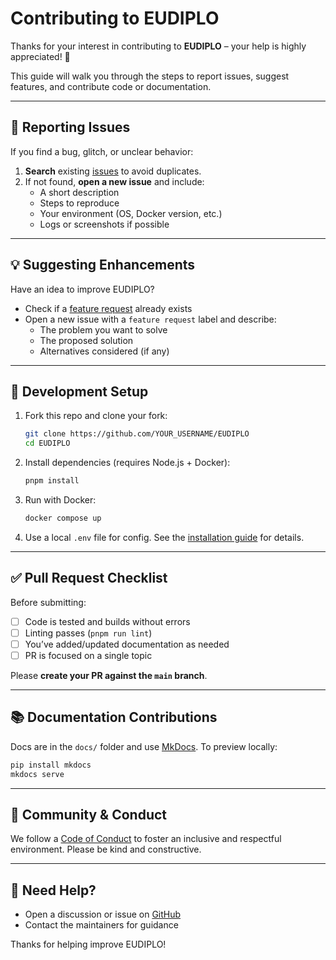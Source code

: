 # Contributing to EUDIPLO

Thanks for your interest in contributing to **EUDIPLO** – your help is highly appreciated! 🎉

This guide will walk you through the steps to report issues, suggest features, and contribute code or documentation.

---

## 🐛 Reporting Issues

If you find a bug, glitch, or unclear behavior:

1. **Search** existing [issues](https://github.com/cre8/EUDIPLO/issues) to avoid duplicates.
2. If not found, **open a new issue** and include:
   - A short description
   - Steps to reproduce
   - Your environment (OS, Docker version, etc.)
   - Logs or screenshots if possible

---

## 💡 Suggesting Enhancements

Have an idea to improve EUDIPLO?

- Check if a [feature request](https://github.com/cre8/EUDIPLO/issues) already exists
- Open a new issue with a `feature request` label and describe:
  - The problem you want to solve
  - The proposed solution
  - Alternatives considered (if any)

---

## 🔧 Development Setup

1. Fork this repo and clone your fork:
   ```bash
   git clone https://github.com/YOUR_USERNAME/EUDIPLO
   cd EUDIPLO
   ```

2. Install dependencies (requires Node.js + Docker):
   ```bash
   pnpm install
   ```

3. Run with Docker:
   ```bash
   docker compose up
   ```

4. Use a local `.env` file for config. See the [installation guide](docs/getting-started/installation.md) for details.

---

## ✅ Pull Request Checklist

Before submitting:

- [ ] Code is tested and builds without errors
- [ ] Linting passes (`pnpm run lint`)
- [ ] You’ve added/updated documentation as needed
- [ ] PR is focused on a single topic

Please **create your PR against the `main` branch**.

---

## 📚 Documentation Contributions

Docs are in the `docs/` folder and use [MkDocs](https://www.mkdocs.org/). To preview locally:

```bash
pip install mkdocs
mkdocs serve
```

---

## 🙌 Community & Conduct

We follow a [Code of Conduct](CODE_OF_CONDUCT.md) to foster an inclusive and respectful environment. Please be kind and constructive.

---

## 💬 Need Help?

- Open a discussion or issue on [GitHub](https://github.com/cre8/EUDIPLO/issues)
- Contact the maintainers for guidance

Thanks for helping improve EUDIPLO!
